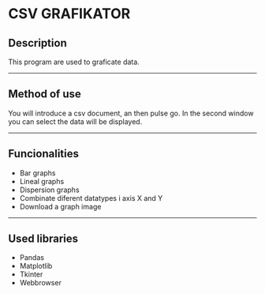 # CSV GRAFIKATOR

## Description

This program are used to graficate data.

---

## Method of use

You will introduce a csv document, an then pulse go. In the second window you can select the data will be displayed.

---

## Funcionalities

- Bar graphs
- Lineal graphs
- Dispersion graphs
- Combinate diferent datatypes i axis X and Y
- Download a graph image

---

## Used libraries

- Pandas
- Matplotlib
- Tkinter
- Webbrowser
